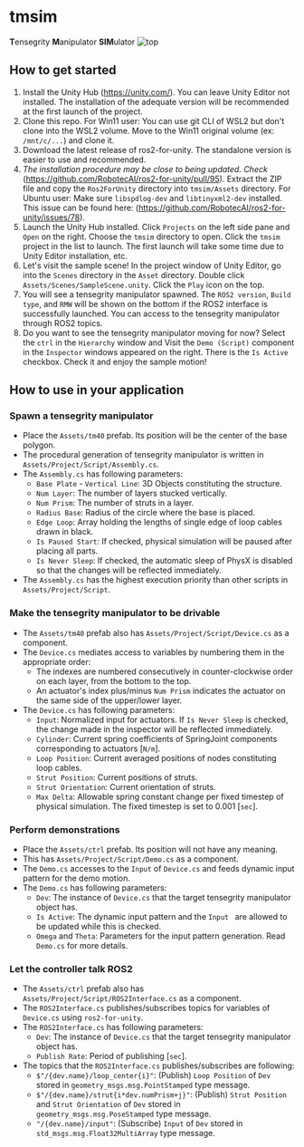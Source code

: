 # tmsim

**T**ensegrity **M**anipulator **SIM**ulator
![top](https://github.com/BSL-Kyutech/tmsim/assets/9003707/4745c2c0-5bb5-4df6-b129-0ea4d9e00903)

## How to get started

1. Install the Unity Hub (https://unity.com/). You can leave Unity Editor not installed. The installation of the adequate version will be recommended at the first launch of the project.
1. Clone this repo. For Win11 user: You can use git CLI of WSL2 but don't clone into the WSL2 volume. Move to the Win11 original volume (ex: `/mnt/c/...`) and clone it.
1. Download the latest release of ros2-for-unity. The standalone version is easier to use and recommended.
1. *The installation procedure may be close to being updated. Check* (https://github.com/RobotecAI/ros2-for-unity/pull/95). Extract the ZIP file and copy the `Ros2ForUnity` directory into `tmsim/Assets` directory. For Ubuntu user: Make sure `libspdlog-dev` and `libtinyxml2-dev` installed. This issue can be found here: (https://github.com/RobotecAI/ros2-for-unity/issues/78).
1. Launch the Unity Hub installed. Click `Projects` on the left side pane and `Open` on the right. Choose the `tmsim` directory to open. Click the `tmsim` project in the list to launch. The first launch will take some time due to Unity Editor installation, etc. 
1. Let's visit the sample scene! In the project window of Unity Editor, go into the `Scenes` directory in the `Asset` directory. Double click `Assets/Scenes/SampleScene.unity`. Click the `Play` icon on the top.
1. You will see a tensegrity manipulator spawned. The `ROS2 version`, `Build type`, and `RMW` will be shown on the bottom if the ROS2 interface is successfully launched. You can access to the tensegrity manipulator through ROS2 topics.
1. Do you want to see the tensegrity manipulator moving for now? Select the `ctrl` in the `Hierarchy` window and Visit the `Demo (Script)` component in the `Inspector` windows appeared on the right. There is the `Is Active` checkbox. Check it and enjoy the sample motion!

## How to use in your application

### Spawn a tensegrity manipulator
- Place the `Assets/tm40` prefab. Its position will be the center of the base polygon.
- The procedural generation of tensegrity manipulator is written in `Assets/Project/Script/Assembly.cs`.
- The `Assembly.cs` has following parameters:
  - `Base Plate` - `Vertical Line`: 3D Objects constituting the structure.
  - `Num Layer`: The number of layers stucked vertically.
  - `Num Prism`: The number of struts in a layer.
  - `Radius Base`: Radius of the circle where the base is placed.
  - `Edge Loop`: Array holding the lengths of single edge of loop cables drawn in black.
  - `Is Paused Start`: If checked, physical simulation will be paused after placing all parts.
  - `Is Never Sleep`: If checked, the automatic sleep of PhysX is disabled so that the   changes will be reflected immediately.
- The `Assembly.cs` has the highest execution priority than other scripts in `Assets/Project/Script`.

### Make the tensegrity manipulator to be drivable
- The `Assets/tm40` prefab also has `Assets/Project/Script/Device.cs` as a component.
- The `Device.cs` mediates access to variables by numbering them in the appropriate order:
  - The indexes are numbered consecutively in counter-clockwise order on each layer, from the bottom to the top.
  - An actuator's index plus/minus `Num Prism` indicates the actuator on the same side of the upper/lower layer.
- The `Device.cs` has following parameters:
  - `Input`: Normalized input for actuators. If `Is Never Sleep` is checked, the change made in the inspector will be reflected immediately.
  - `Cylinder`: Current spring coefficients of SpringJoint components corresponding to actuators [`N/m`].
  - `Loop Position`: Current averaged positions of nodes constituting loop cables.
  - `Strut Position`: Current positions of struts.
  - `Strut Orientation`: Current orientation of struts.
  - `Max Delta`: Allowable spring constant change per fixed timestep of physical simulation. The fixed timestep is set to 0.001 [`sec`].

### Perform demonstrations
- Place the `Assets/ctrl` prefab. Its position will not have any meaning.
- This has `Assets/Project/Script/Demo.cs` as a component.
- The `Demo.cs` accesses to the `Input` of `Device.cs` and feeds dynamic input pattern for the demo motion.
- The `Demo.cs` has following parameters:
  - `Dev`: The instance of `Device.cs` that the target tensegrity manipulator object has.
  - `Is Active`: The dynamic input pattern and the `Input ` are allowed to be updated while this is checked.
  - `Omega` and `Theta`: Parameters for the input pattern generation. Read `Demo.cs` for more details.

### Let the controller talk ROS2
- The `Assets/ctrl` prefab also has `Assets/Project/Script/ROS2Interface.cs` as a component.
- The `ROS2Interface.cs` publishes/subscribes topics for variables of `Device.cs` using `ros2-for-unity`.
- The `ROS2Interface.cs` has following parameters:
  - `Dev`: The instance of `Device.cs` that the target tensegrity manipulator object has.
  - `Publish Rate`: Period of publishing [`sec`].
- The topics that the `ROS2Interface.cs` publishes/subscribes are following:
  - `$"/{dev.name}/loop_center{i}"`: (Publish) `Loop Position` of `Dev` stored in `geometry_msgs.msg.PointStamped` type message.
  - `$"/{dev.name}/strut{i*dev.numPrism+j}"`: (Publish) `Strut Position` and `Strut Orientation` of `Dev` stored in `geometry_msgs.msg.PoseStamped` type message.
  - `"/{dev.name}/input"`: (Subscribe) `Input` of `Dev` stored in `std_msgs.msg.Float32MultiArray` type message.
